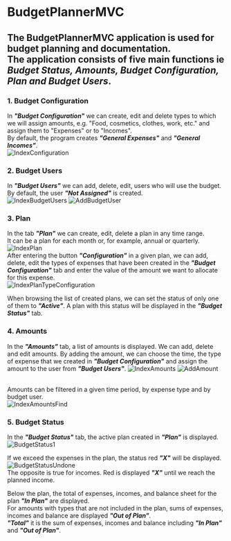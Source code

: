 # BudgetPlannerMVC

## The BudgetPlannerMVC application is used for budget planning and documentation. <br> The application consists of five main functions ie _Budget Status, Amounts, Budget Configuration, Plan and Budget Users_.

### **1.	Budget Configuration** 

In **_"Budget Configuration"_** we can create, edit and delete types to which we will assign amounts, e.g. "Food, cosmetics, clothes, work, etc." and assign them to "Expenses" or to "Incomes".
<br> By default, the program creates **_"General Expenses"_** and **_"General Incomes"_**. </br>
![IndexConfiguration](https://user-images.githubusercontent.com/95985120/179177404-26e5557b-e715-438f-8bff-ac9bc74b15be.png)

### **2.	Budget Users**

In **_"Budget Users"_** we can add, delete, edit, users who will use the budget.
<br> By default, the user **_"Not Assigned"_** is created. </br>
![IndexBudgetUsers](https://user-images.githubusercontent.com/95985120/179177552-7f387477-cb68-4b96-b957-f188b4993ad1.png)
![AddBudgetUser](https://user-images.githubusercontent.com/95985120/179177597-dfabfaec-9603-4a54-bd82-c2ec7eb43aee.png)

### **3.	Plan**

In the tab **_"Plan"_** we can create, edit, delete a plan in any time range.
<br> It can be a plan for each month or, for example, annual or quarterly. </br>
![IndexPlan](https://user-images.githubusercontent.com/95985120/179177962-4a5e43a8-4225-4136-a569-c73bb8cb1b8b.png)
<br> After entering the button **_"Configuration"_** in a given plan, we can add, delete, edit the types of expenses that have been created in the **_"Budget Configuration"_** tab and enter the value of the amount we want to allocate for this expense. </br>
![IndexPlanTypeConfiguration](https://user-images.githubusercontent.com/95985120/179178008-5c15e227-2a96-43b8-b905-285224015f66.png)

When browsing the list of created plans, we can set the status of only one of them to **_"Active"_**. A plan with this status will be displayed in the **_"Budget Status"_** tab.

### **4.	Amounts**

In the **_"Amounts"_** tab, a list of amounts is displayed. We can add, delete and edit amounts. By adding the amount, we can choose the time, the type of expense that we created in **_"Budget Configuration"_** and assign the amount to the user from **_"Budget Users"_**.
![IndexAmounts](https://user-images.githubusercontent.com/95985120/179178919-807249af-1bb0-4808-8ec6-ff09df37dd19.png)
![AddAmount](https://user-images.githubusercontent.com/95985120/179178952-766d48ee-33b4-4859-86b6-8c93103a274a.png)

<br> Amounts can be filtered in a given time period, by expense type and by budget user. </br>
![IndexAmountsFind](https://user-images.githubusercontent.com/95985120/179178969-4513a2e6-435e-4fe4-93c7-895649430b89.png)

### **5.	Budget Status**

In the **_"Budget Status"_** tab, the active plan created in **_"Plan"_** is displayed.
![BudgetStatus1](https://user-images.githubusercontent.com/95985120/179179472-a85dc5ad-a9ae-4d5d-9acf-65454cd4e6a3.jpg)

If we exceed the expenses in the plan, the status red **_"X"_** will be displayed.
![BudgetStatusUndone](https://user-images.githubusercontent.com/95985120/179179517-2b6476e4-1c92-4145-bb43-eac942c58f3d.png)
<br> The opposite is true for incomes. Red is displayed **_"X"_** until we reach the planned income. </br>

Below the plan, the total of expenses, incomes, and balance sheet for the plan **_"In Plan"_** are displayed.
<br> For amounts with types that are not included in the plan, sums of expenses, incomes and balance are displayed **_"Out of Plan"_**. </br>
**_"Total"_** it is the sum of expenses, incomes and balance including **_"In Plan"_** and **_"Out of Plan"_**.
